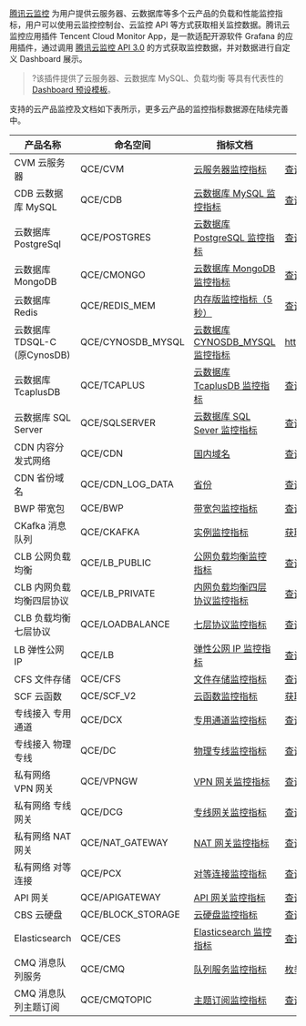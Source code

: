 [腾讯云监控](https://cloud.tencent.com/product/cm) 为用户提供云服务器、云数据库等多个云产品的负载和性能监控指标，用户可以使用云监控控制台、云监控 API 等方式获取相关监控数据。腾讯云监控应用插件 Tencent Cloud Monitor App，是一款适配开源软件 Grafana 的应用插件，通过调用 [腾讯云监控 API 3.0](https://cloud.tencent.com/document/product/248/30342) 的方式获取监控数据，并对数据进行自定义 Dashboard 展示。

>?该插件提供了云服务器、云数据库 MySQL、负载均衡 等具有代表性的 [Dashboard 预设模板](https://github.com/TencentCloud/tencentcloud-monitor-grafana-app/tree/master/src/dashboards)。

支持的云产品监控及文档如下表所示，更多云产品的监控指标数据源在陆续完善中。

产品名称 | 命名空间 | 指标文档 | 实例列表接口文档 
------ | ------- | ------- | ------------- 
CVM 云服务器 | QCE/CVM |[云服务器监控指标](https://cloud.tencent.com/document/api/248/6843) | [查询示例列表](https://cloud.tencent.com/document/api/213/15728)
CDB 云数据库 MySQL | QCE/CDB | [云数据库 MySQL 监控指标](https://cloud.tencent.com/document/api/248/45147) | [查询实例列表](https://cloud.tencent.com/document/api/236/15872) 
云数据库 PostgreSql | QCE/POSTGRES | [云数据库 PostgreSQL 监控指标](https://cloud.tencent.com/document/product/248/45105)  | [查询实例列表](https://cloud.tencent.com/document/api/409/16773) 
云数据库 MongoDB | QCE/CMONGO | [云数据库 MongoDB 监控指标](https://cloud.tencent.com/document/product/248/45104)  | [查询云数据库实例列表](https://cloud.tencent.com/document/api/240/38568) 
云数据库 Redis | QCE/REDIS_MEM | [内存版监控指标（5秒）](https://cloud.tencent.com/document/product/248/49729)  | [查询 Redis 实例列表](https://cloud.tencent.com/document/api/239/20018) 
云数据库 TDSQL-C (原CynosDB) | QCE/CYNOSDB_MYSQL | [云数据库 CYNOSDB_MYSQL 监控指标](https://cloud.tencent.com/document/product/248/45106)  | https://cloud.tencent.com/product/cynosdb
云数据库 TcaplusDB | QCE/TCAPLUS | [云数据库 TcaplusDB 监控指标](https://cloud.tencent.com/document/product/248/45107)  | [查询实例列表](https://cloud.tencent.com/document/api/1003/48334) 
云数据库 SQL Server | QCE/SQLSERVER | [云数据库 SQL Sever 监控指标](https://cloud.tencent.com/document/product/248/45146)  | [查询实例列表](https://cloud.tencent.com/document/api/238/19969) 
CDN 内容分发式网络 | QCE/CDN | [国内域名](https://cloud.tencent.com/document/product/248/50386)  | [查询域名基本信息](https://cloud.tencent.com/document/api/228/41118) 
CDN 省份域名 | QCE/CDN_LOG_DATA | [省份](https://cloud.tencent.com/document/product/248/50388)  | [查询域名基本信息](https://cloud.tencent.com/document/api/228/41118) 
BWP 带宽包 | QCE/BWP | [带宽包监控指标](https://cloud.tencent.com/document/product/248/45098) | [查询带宽包资源](https://cloud.tencent.com/document/api/215/19209) 
CKafka 消息队列 | QCE/CKAFKA | [实例监控指标](https://cloud.tencent.com/document/product/248/45121)  | [获取实例列表](https://cloud.tencent.com/document/api/597/40835) 
CLB 公网负载均衡 | QCE/LB_PUBLIC | [公网负载均衡监控指标](https://cloud.tencent.com/document/product/248/51898)  | [查询负载均衡实例列表](https://cloud.tencent.com/document/api/214/30685) 
CLB 内网负载均衡四层协议 | QCE/LB_PRIVATE | [内网负载均衡四层协议监控指标](https://cloud.tencent.com/document/product/248/51899) | [查询负载均衡实例列表](https://cloud.tencent.com/document/api/214/30685) 
CLB 负载均衡七层协议 | QCE/LOADBALANCE | [七层协议监控指标](https://cloud.tencent.com/document/product/248/51901) | [查询负载均衡实例列表](https://cloud.tencent.com/document/api/214/30685) 
LB 弹性公网IP | QCE/LB | [弹性公网 IP 监控指标](https://cloud.tencent.com/document/product/248/45099) | [查询弹性公网 IP 列表](https://cloud.tencent.com/document/api/215/16702) 
CFS 文件存储 | QCE/CFS | [文件存储监控指标](https://cloud.tencent.com/document/product/248/45143) | [查询文件系统](https://cloud.tencent.com/document/api/582/38170) 
SCF 云函数 | QCE/SCF_V2 | [云函数监控指标](https://cloud.tencent.com/document/product/248/45130) | [获取函数列表](https://cloud.tencent.com/document/api/583/18582) 
专线接入 专用通道 | QCE/DCX | [专用通道监控指标](https://cloud.tencent.com/document/product/248/45101) | [查询专用通道列表](https://cloud.tencent.com/document/api/216/19819) 
专线接入 物理专线 | QCE/DC | [物理专线监控指标](https://cloud.tencent.com/document/product/248/45102) | [查询物理专线列表](https://cloud.tencent.com/document/api/216/34826) 
私有网络 VPN 网关 | QCE/VPNGW | [VPN 网关监控指标](https://cloud.tencent.com/document/product/248/45070) | [查询 VPN 网关](https://cloud.tencent.com/document/api/215/17514) 
私有网络 专线网关 | QCE/DCG | [专线网关监控指标](https://cloud.tencent.com/document/product/248/45072) | [查询专线网关](https://cloud.tencent.com/document/api/215/30644) 
私有网络 NAT 网关 | QCE/NAT_GATEWAY | [NAT 网关监控指标](https://cloud.tencent.com/document/product/248/45069) | [查询 NAT 网关](https://cloud.tencent.com/document/api/215/36034) 
私有网络 对等连接 | QCE/PCX | [对等连接监控指标](https://cloud.tencent.com/document/product/248/45096) | [查询对等连接](https://cloud.tencent.com/document/product/215/2101)
API 网关 | QCE/APIGATEWAY | [API 网关监控指标](https://cloud.tencent.com/document/product/248/45127) | [查询服务环境列表](https://cloud.tencent.com/document/api/628/45198)
CBS 云硬盘 | QCE/BLOCK_STORAGE | [云硬盘监控指标](https://cloud.tencent.com/document/product/248/45411) | [查询云硬盘列表](https://cloud.tencent.com/document/api/362/16315)
Elasticsearch | QCE/CES | [Elasticsearch 监控指标](https://cloud.tencent.com/document/product/248/45129) | [查询 ES 集群实例](https://cloud.tencent.com/document/api/845/30631)
CMQ 消息队列服务 | QCE/CMQ | [队列服务监控指标](https://cloud.tencent.com/document/product/248/45114) | [枚举队列](https://cloud.tencent.com/document/api/406/42624)
CMQ 消息队列主题订阅 | QCE/CMQTOPIC | [主题订阅监控指标](https://cloud.tencent.com/document/product/248/45113) | [查询主题详情](https://cloud.tencent.com/document/api/406/42637)
